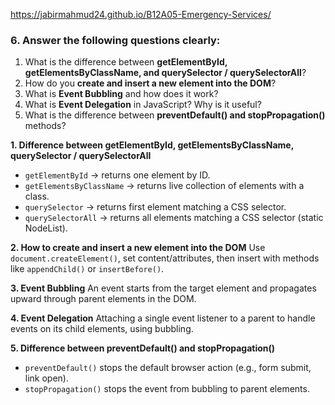https://jabirmahmud24.github.io/B12A05-Emergency-Services/

### 6. Answer the following questions clearly:

1. What is the difference between **getElementById, getElementsByClassName, and querySelector / querySelectorAll**?
2. How do you **create and insert a new element into the DOM**?
3. What is **Event Bubbling** and how does it work?
4. What is **Event Delegation** in JavaScript? Why is it useful?
5. What is the difference between **preventDefault() and stopPropagation()** methods?

**1. Difference between getElementById, getElementsByClassName, querySelector / querySelectorAll**

- `getElementById` → returns one element by ID.
- `getElementsByClassName` → returns live collection of elements with a class.
- `querySelector` → returns first element matching a CSS selector.
- `querySelectorAll` → returns all elements matching a CSS selector (static NodeList).

**2. How to create and insert a new element into the DOM**
Use `document.createElement()`, set content/attributes, then insert with methods like `appendChild()` or `insertBefore()`.

**3. Event Bubbling**
An event starts from the target element and propagates upward through parent elements in the DOM.

**4. Event Delegation**
Attaching a single event listener to a parent to handle events on its child elements, using bubbling.

**5. Difference between preventDefault() and stopPropagation()**

- `preventDefault()` stops the default browser action (e.g., form submit, link open).
- `stopPropagation()` stops the event from bubbling to parent elements.
